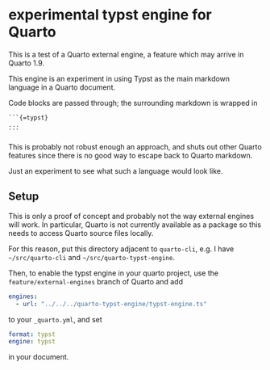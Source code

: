 # experimental typst engine for Quarto

This is a test of a Quarto external engine, a feature which may arrive in Quarto 1.9. 

This engine is an experiment in using Typst as the main markdown language in a Quarto document.

Code blocks are passed through; the surrounding markdown is wrapped in 

````
```{=typst}
...
```
````

This is probably not robust enough an approach, and shuts out other Quarto features since there is no good way to escape back to Quarto markdown.

Just an experiment to see what such a language would look like.

## Setup

This is only a proof of concept and probably not the way external engines will work. In particular, Quarto is not currently available as a package so this needs to access Quarto source files locally.

For this reason, put this directory adjacent to `quarto-cli`, e.g. I have `~/src/quarto-cli` and `~/src/quarto-typst-engine`.

Then, to enable the typst engine in your quarto project, use the `feature/external-engines` branch of Quarto and add

```yaml
engines:
  - url: "../../../quarto-typst-engine/typst-engine.ts"
```

to your `_quarto.yml`, and set

```yaml
format: typst
engine: typst
```

in your document.
